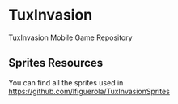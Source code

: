 # TuxInvasion

TuxInvasion Mobile Game Repository

## Sprites Resources

You can find all the sprites used in https://github.com/lfiguerola/TuxInvasionSprites
